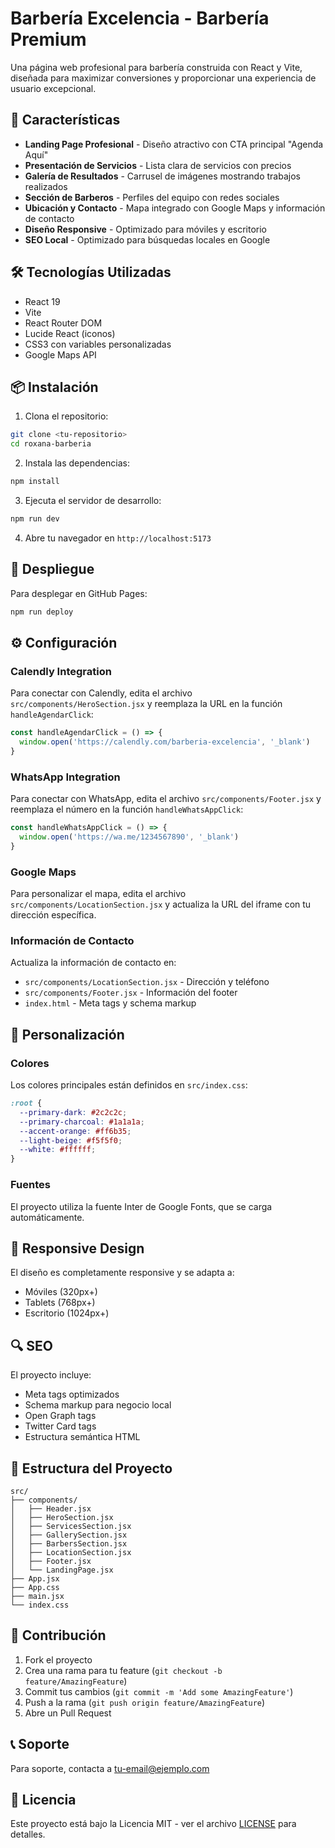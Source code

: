 # Barbería Excelencia - Barbería Premium

Una página web profesional para barbería construida con React y Vite, diseñada para maximizar conversiones y proporcionar una experiencia de usuario excepcional.

## 🚀 Características

- **Landing Page Profesional** - Diseño atractivo con CTA principal "Agenda Aquí"
- **Presentación de Servicios** - Lista clara de servicios con precios
- **Galería de Resultados** - Carrusel de imágenes mostrando trabajos realizados
- **Sección de Barberos** - Perfiles del equipo con redes sociales
- **Ubicación y Contacto** - Mapa integrado con Google Maps y información de contacto
- **Diseño Responsive** - Optimizado para móviles y escritorio
- **SEO Local** - Optimizado para búsquedas locales en Google

## 🛠️ Tecnologías Utilizadas

- React 19
- Vite
- React Router DOM
- Lucide React (iconos)
- CSS3 con variables personalizadas
- Google Maps API

## 📦 Instalación

1. Clona el repositorio:
```bash
git clone <tu-repositorio>
cd roxana-barberia
```

2. Instala las dependencias:
```bash
npm install
```

3. Ejecuta el servidor de desarrollo:
```bash
npm run dev
```

4. Abre tu navegador en `http://localhost:5173`

## 🚀 Despliegue

Para desplegar en GitHub Pages:

```bash
npm run deploy
```

## ⚙️ Configuración

### Calendly Integration
Para conectar con Calendly, edita el archivo `src/components/HeroSection.jsx` y reemplaza la URL en la función `handleAgendarClick`:

```javascript
const handleAgendarClick = () => {
  window.open('https://calendly.com/barberia-excelencia', '_blank')
}
```

### WhatsApp Integration
Para conectar con WhatsApp, edita el archivo `src/components/Footer.jsx` y reemplaza el número en la función `handleWhatsAppClick`:

```javascript
const handleWhatsAppClick = () => {
  window.open('https://wa.me/1234567890', '_blank')
}
```

### Google Maps
Para personalizar el mapa, edita el archivo `src/components/LocationSection.jsx` y actualiza la URL del iframe con tu dirección específica.

### Información de Contacto
Actualiza la información de contacto en:
- `src/components/LocationSection.jsx` - Dirección y teléfono
- `src/components/Footer.jsx` - Información del footer
- `index.html` - Meta tags y schema markup

## 🎨 Personalización

### Colores
Los colores principales están definidos en `src/index.css`:

```css
:root {
  --primary-dark: #2c2c2c;
  --primary-charcoal: #1a1a1a;
  --accent-orange: #ff6b35;
  --light-beige: #f5f5f0;
  --white: #ffffff;
}
```

### Fuentes
El proyecto utiliza la fuente Inter de Google Fonts, que se carga automáticamente.

## 📱 Responsive Design

El diseño es completamente responsive y se adapta a:
- Móviles (320px+)
- Tablets (768px+)
- Escritorio (1024px+)

## 🔍 SEO

El proyecto incluye:
- Meta tags optimizados
- Schema markup para negocio local
- Open Graph tags
- Twitter Card tags
- Estructura semántica HTML

## 📄 Estructura del Proyecto

```
src/
├── components/
│   ├── Header.jsx
│   ├── HeroSection.jsx
│   ├── ServicesSection.jsx
│   ├── GallerySection.jsx
│   ├── BarbersSection.jsx
│   ├── LocationSection.jsx
│   ├── Footer.jsx
│   └── LandingPage.jsx
├── App.jsx
├── App.css
├── main.jsx
└── index.css
```

## 🤝 Contribución

1. Fork el proyecto
2. Crea una rama para tu feature (`git checkout -b feature/AmazingFeature`)
3. Commit tus cambios (`git commit -m 'Add some AmazingFeature'`)
4. Push a la rama (`git push origin feature/AmazingFeature`)
5. Abre un Pull Request

## 📞 Soporte

Para soporte, contacta a [tu-email@ejemplo.com](mailto:tu-email@ejemplo.com)

## 📄 Licencia

Este proyecto está bajo la Licencia MIT - ver el archivo [LICENSE](LICENSE) para detalles.